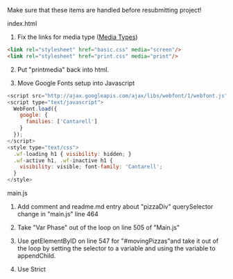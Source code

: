 
Make sure that these items are handled before resubmitting project!

index.html

1. Fix the links for media type ([Media Types](http://reference.sitepoint.com/html/link/media))

```html
<link rel="stylesheet" href="basic.css" media="screen"/>
<link rel="stylesheet" href="print.css" media="print"/>
```

2. Put "printmedia" back into html.

3. Move Google Fonts setup into Javascript

```javascript
<script src="http://ajax.googleapis.com/ajax/libs/webfont/1/webfont.js"></script>
<script type="text/javascript">
  WebFont.load({
    google: {
      families: ['Cantarell']
    }
  });
</script>
<style type="text/css">
  .wf-loading h1 { visibility: hidden; }
  .wf-active h1, .wf-inactive h1 { 
    visibility: visible; font-family: 'Cantarell'; 
  }
</style>

```

main.js

1. Add comment and readme.md entry about "pizzaDiv" querySelector change in "main.js" line 464

2. Take "Var Phase" out of the loop on line 505 of "Main.js"

3. Use getElementByID on line 547 for "#movingPizzas"and take it out of the loop by setting the selector to a variable and using the variable to appendChild.

4. Use Strict




